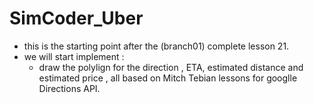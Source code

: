 # SimCoder_Uber

- this is the starting point after the (branch01) complete lesson 21.
- we will start implement :
  - draw the polylign for the direction , ETA, estimated distance and estimated price , all based on Mitch Tebian lessons for googlle Directions API.

